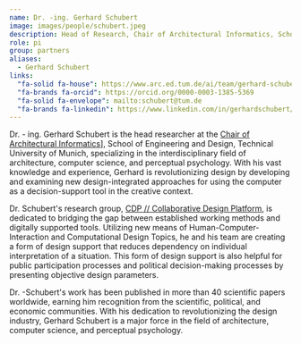```yaml
---
name: Dr. -ing. Gerhard Schubert
image: images/people/schubert.jpeg
description: Head of Research, Chair of Architectural Informatics, School of design and Engineering, TU Munich
role: pi
group: partners
aliases:
  - Gerhard Schubert
links:
  "fa-solid fa-house": https://www.arc.ed.tum.de/ai/team/gerhard-schubert/
  "fa-brands fa-orcid": https://orcid.org/0000-0003-1385-5369
  "fa-solid fa-envelope": mailto:schubert@tum.de
  "fa-brands fa-linkedin": https://www.linkedin.com/in/gerhardschubert/
---
```


Dr. - ing. Gerhard Schubert is the head researcher at the [Chair of Architectural Informatics](https://www.arc.ed.tum.de/en/ai/current-affairs/)], School of Engineering and Design, Technical University of Munich, specializing in the interdisciplinary field of architecture, computer science, and perceptual psychology. With his vast knowledge and experience, Gerhard is revolutionizing design by developing and examining new design-integrated approaches for using the computer as a decision-support tool in the creative context.   

Dr. Schubert's research group, [CDP // Collaborative Design Platform](https://cdp.ai.ar.tum.de/), is dedicated to bridging the gap between established working methods and digitally supported tools. Utilizing new means of Human-Computer-Interaction and Computational Design Topics, he and his team are creating a form of design support that reduces dependency on individual interpretation of a situation. This form of design support is also helpful for public participation processes and political decision-making processes by presenting objective design parameters. 

Dr. -Schubert's work has been published in more than 40 scientific papers worldwide, earning him recognition from the scientific, political, and economic communities. With his dedication to revolutionizing the design industry, Gerhard Schubert is a major force in the field of architecture, computer science, and perceptual psychology.